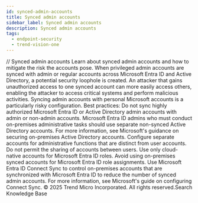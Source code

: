 ```yaml
---
id: synced-admin-accounts
title: Synced admin accounts
sidebar_label: Synced admin accounts
description: Synced admin accounts
tags:
  - endpoint-security
  - trend-vision-one
---
```


/*<![CDATA[*/ $('#title').html($('meta[name=map-description]').attr('content')); /*]]>*/ Synced admin accounts Learn about synced admin accounts and how to mitigate the risk the accounts pose. When privileged admin accounts are synced with admin or regular accounts across Microsoft Entra ID and Active Directory, a potential security loophole is created. An attacker that gains unauthorized access to one synced account can more easily access others, enabling the attacker to access critical systems and perform malicious activities. Syncing admin accounts with personal Microsoft accounts is a particularly risky configuration. Best practices: Do not sync highly authorized Microsoft Entra ID or Active Directory admin accounts with admin or non-admin accounts. Microsoft Entra ID admins who must conduct on-premises administrative tasks should use separate non-synced Active Directory accounts. For more information, see Microsoft's guidance on securing on-premises Active Directory accounts. Configure separate accounts for administrative functions that are distinct from user accounts. Do not permit the sharing of accounts between users. Use only cloud-native accounts for Microsoft Entra ID roles. Avoid using on-premises synced accounts for Microsoft Entra ID role assignments. Use Microsoft Entra ID Connect Sync to control on-premises accounts that are synchronized with Microsoft Entra ID to reduce the number of synced admin accounts. For more information, see Microsoft's guide on configuring Connect Sync. © 2025 Trend Micro Incorporated. All rights reserved.Search Knowledge Base